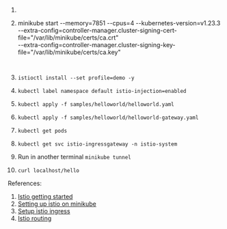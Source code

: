 1.  ``` 
2.  minikube start --memory=7851 --cpus=4 --kubernetes-version=v1.23.3 \
    --extra-config=controller-manager.cluster-signing-cert-file="/var/lib/minikube/certs/ca.crt" \
    --extra-config=controller-manager.cluster-signing-key-file="/var/lib/minikube/certs/ca.key" 
    
    ```
    
    
2. ``` istioctl install --set profile=demo -y ```

3. ``` kubectl label namespace default istio-injection=enabled ```

4. ``` kubectl apply -f samples/helloworld/helloworld.yaml ```

5. ``` kubectl apply -f samples/helloworld/helloworld-gateway.yaml ```

6. ``` kubectl get pods ```

7. ``` kubectl get svc istio-ingressgateway -n istio-system ```

8.  Run in another terminal ``` minikube tunnel ```

9. ``` curl localhost/hello ```
    
References:
1. [Istio getting started](https://istio.io/latest/docs/setup/getting-started/)
2. [Setting up istio on minikube](https://medium.com/@jobinesh/setting-up-istio-on-minikube-for-running-bookinfo-demo-application-af25dab2a732)
3. [Setup istio ingress](https://medium.com/codex/setup-istio-ingress-traffic-management-on-minikube-725c5e6d767a)
4. [Istio routing](https://istio.io/latest/docs/tasks/traffic-management/request-routing/)

